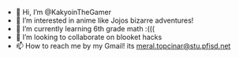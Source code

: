 - 👋 Hi, I’m @KakyoinTheGamer
- 👀 I’m interested in anime like Jojos bizarre adventures!
- 🌱 I’m currently learning 6th grade math :(((
- 💞️ I’m looking to collaborate on blooket hacks 
- 📫 How to reach me by my Gmail! its meral.topcinar@stu.pfisd.net

<!---
KakyoinTheGamer/KakyoinTheGamer is a ✨ special ✨ repository because its `README.md` (this file) appears on your GitHub profile.
You can click the Preview link to take a look at your changes.
--->
